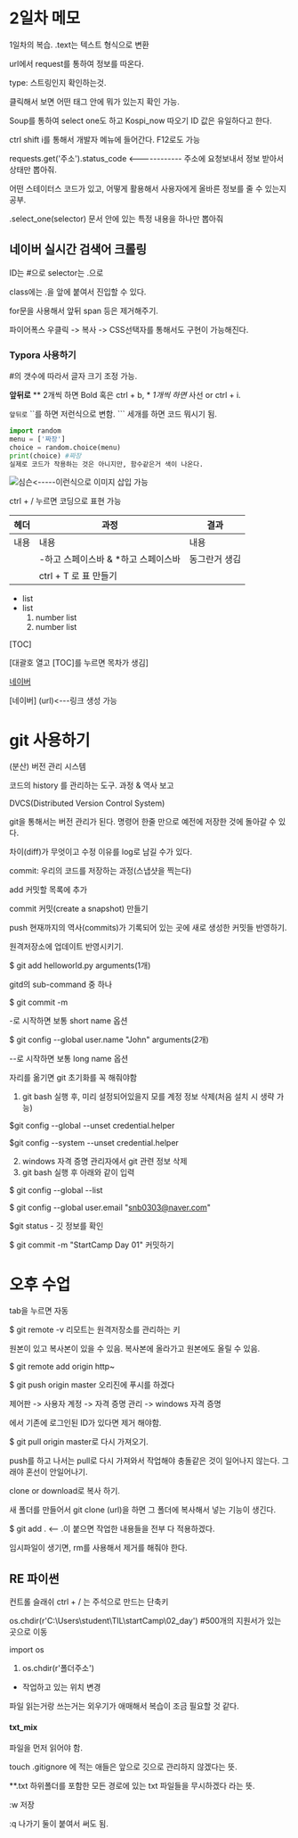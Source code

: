 # 2일차 메모

1일차의 복습. .text는 텍스트 형식으로 변환

url에서 request를 통하여 정보를 따온다.

type: 스트링인지 확인하는것.

클릭해서 보면 어떤 태그 안에 뭐가 있는지 확인 가능.

Soup를 통하여 select one도 하고 Kospi_now 따오기 ID 값은 유일하다고 한다.

ctrl shift i를 통해서 개발자 메뉴에 들어간다. F12로도 가능

requests.get('주소').status_code <------------ 주소에 요청보내서 정보 받아서 상태만 뽑아줘.

어떤 스테이터스 코드가 있고, 어떻게 활용해서 사용자에게 올바른 정보를 줄 수 있는지 공부.

.select_one(selector) 문서 안에 있는 특정 내용을 하나만 뽑아줘

## 네이버 실시간 검색어 크롤링

ID는 #으로 selector는 .으로

class에는 .을 앞에 붙여서 진입할 수 있다.

for문을 사용해서 앞뒤 span 등은 제거해주기.

파이어폭스 우클릭 -> 복사 -> CSS선택자를 통해서도 구현이 가능해진다.

### Typora 사용하기

#의 갯수에 따라서 글자 크기 조정 가능.

**앞뒤로** ** 2개씩 하면 Bold 혹은 ctrl + b, * *1개씩 하면* 사선 or ctrl + i.

`앞뒤로` ``를 하면 저런식으로 변함. ``` 세개를 하면 코드 뭐시기 됨.

```python
import random
menu = ['짜장']
choice = random.choice(menu)
print(choice) #짜장
실제로 코드가 작용하는 것은 아니지만, 함수같은거 색이 나온다.
```

![심슨]()<-----이런식으로 이미지 삽입 가능

ctrl + / 누르면 코딩으로 표현 가능

| 헤더 | 과정                                | 결과          |
| ---- | ----------------------------------- | ------------- |
| 내용 | 내용                                | 내용          |
|      | -하고 스페이스바 & *하고 스페이스바 | 동그란거 생김 |
|      | ctrl + T 로 표 만들기               |               |

- list
- list
  1. number list
  2. number list

[TOC]

[대괄호 열고 [TOC]를 누르면 목차가 생김]

[네이버](www.naver.com)

[네이버] (url)<---링크 생성 가능

# git 사용하기

(분산) 버전 관리 시스템

코드의 history 를 관리하는 도구. 과정 & 역사 보고

DVCS(Distributed Version Control System)

git을 통해서는 버전 관리가 된다. 명령어 한줄 만으로 예전에 저장한 것에 돌아갈 수 있다.

차이(diff)가 무엇이고 수정 이유를 log로 남길 수가 있다.

commit: 우리의 코드를 저장하는 과정(스냅샷을 찍는다)

add 커밋할 목록에 추가

commit 커밋(create a snapshot) 만들기

push 현재까지의 역사(commits)가 기록되어 있는 곳에 새로 생성한 커밋들 반영하기.

원격저장소에 업데이트 반영시키기.

$ git add helloworld.py arguments(1개)

gitd의 sub-command 중 하나

$ git commit -m

-로 시작하면 보통 short name 옵션

$ git config --global user.name "John" arguments(2개)

--로 시작하면 보통 long name 옵션

자리를 옮기면 git 초기화를 꼭 해줘야함

1. git bash 실행 후, 미리 설정되어있을지 모를 계정 정보 삭제(처음 설치 시 생략 가능)

$git config --global --unset credential.helper

$git config --system --unset credential.helper

2. windows 자격 증명 관리자에서 git 관련 정보 삭제
3. git bash 실행 후 아래와 같이 입력

$ git config --global --list

$ git config --global user.email "snb0303@naver.com"

$git status - 깃 정보를 확인

$ git commit -m "StartCamp Day 01" 커밋하기

# 오후 수업

tab을 누르면 자동

$ git remote -v 리모트는 원격저장소를 관리하는 키

원본이 있고 복사본이 있을 수 있음. 복사본에 올라가고 원본에도 올릴 수 있음.

$ git remote add origin http~

$ git push origin master 오리진에 푸시를 하겠다

제어판 -> 사용자 계정 -> 자격 증명 관리 -> windows 자격 증명

에서 기존에 로그인된 ID가 있다면 제거 해야함.

$ git pull origin master로 다시 가져오기.

push를 하고 나서는 pull로 다시 가져와서 작업해야 충돌같은 것이 일어나지 않는다. 그래야 혼선이 안일어나기.

clone or download로 복사 하기.

새 폴더를 만들어서 git clone (url)을 하면 그 폴더에 복사해서 넣는 기능이 생긴다.

$ git add . <-- .이 붙으면 작업한 내용들을 전부 다 적용하겠다.

임시파일이 생기면, rm를 사용해서 제거를 해줘야 한다.

## RE 파이썬

컨트롤 슬래쉬 ctrl + / 는 주석으로 만드는 단축키

os.chdir(r'C:\Users\student\TIL\startCamp\02_day') #500개의 지원서가 있는 곳으로 이동

import os

1) os.chdir(r'폴더주소')

- 작업하고 있는 위치 변경

파일 읽는거랑 쓰는거는 외우기가 애매해서 복습이 조금 필요할 것 같다.

#### txt_mix

파일을 먼저 읽어야 함.

touch .gitignore 에 적는 애들은 앞으로 깃으로 관리하지 않겠다는 뜻.

**.txt 하위폴더를 포함한 모든 경로에 있는 txt 파일들을 무시하겠다 라는 뜻.

:w 저장

:q 나가기 둘이 붙여서 써도 됨.

